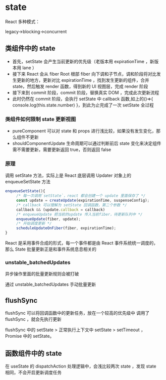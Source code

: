 # state

React 多种模式：

legacy->blocking->concurrent

## 类组件中的 state

- 首先，setState 会产生当前更新的优先级（老版本用 expirationTime ，新版本用 lane ）
- 接下来 React 会从 fiber Root 根部 fiber 向下调和子节点，调和阶段将对比发生更新的地方，更新对比 expirationTime ，找到发生更新的组件，合并 state，然后触发 render 函数，得到新的 UI 视图层，完成 render 阶段
- 接下来到 commit 阶段，commit 阶段，替换真实 DOM ，完成此次更新流程
- 此时仍然在 commit 阶段，会执行 setState 中 callback 函数,如上的()=>{ console.log(this.state.number) }，到此为止完成了一次 setState 全过程

### 类组件如何限制 state 更新视图

- pureComponent 可以对 state 和 props 进行浅比较，如果没有发生变化，那么组件不更新
- shouldComponentUpdate 生命周期可以通过判断前后 state 变化来决定组件需不需要更新，需要更新返回 true，否则返回 false

### 原理

调用 setState 方法，实际上是 React 底层调用 Updater 对象上的 enqueueSetState 方法

```ts
enqueueSetState(){
     /* 每一次调用`setState`，react 都会创建一个 update 里面保存了 */
     const update = createUpdate(expirationTime, suspenseConfig);
     /* callback 可以理解为 setState 回调函数，第二个参数 */
     callback && (update.callback = callback)
     /* enqueueUpdate 把当前的update 传入当前fiber，待更新队列中 */
     enqueueUpdate(fiber, update);
     /* 开始调度更新 */
     scheduleUpdateOnFiber(fiber, expirationTime);
}
```

React 是采用事件合成的形式，每一个事件都是由 React 事件系统统一调度的，那么 State 批量更新正是和事件系统息息相关的

### unstable_batchedUpdates

异步操作里面的批量更新规则会被打破

通过 unstable_batchedUpdates 手动批量更新

## flushSync

flushSync 可以将回调函数中的更新任务，放在一个较高的优先级中
调用了 flushSync ，就会先执行更新

flushSync 中的 setState > 正常执行上下文中 setState > setTimeout ，Promise 中的 setState。

## 函数组件中的 state

在 useState 的 dispatchAction 处理逻辑中，会浅比较两次 state ，发现 state 相同，不会开启更新调度任务
